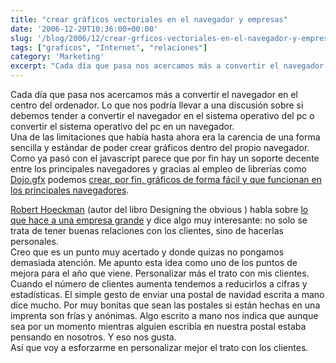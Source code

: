 ```yaml
---
title: "crear gráficos vectoriales en el navegador y empresas"
date: '2006-12-20T10:36:00+00:00'
slug: '/blog/2006/12/crear-grficos-vectoriales-en-el-navegador-y-empresas'
tags: ["graficos", "Internet", "relaciones"]
category: 'Marketing'
excerpt: "Cada día que pasa nos acercamos más a convertir el navegador en el centro del ordenador. Lo que nos podría llevar a una discusión sobre si debemos tender a convertir el navegador en el sistema operativ..."
---
```

Cada día que pasa nos acercamos más a convertir el navegador en el centro del ordenador. Lo que nos podría llevar a una discusión sobre si debemos tender a convertir el navegador en el sistema operativo del pc o convertir el sistema operativo del pc en un navegador.   
Una de las limitaciones que había hasta ahora era la carencia de una forma sencilla y estándar de poder crear gráficos dentro del propio navegador. Como ya pasó con el javascript parece que por fin hay un soporte decente entre los principales navegadores y gracias al empleo de librerías como [Dojo.gfx](http://dojotoolkit.org/) podemos [crear, por fin, gráficos de forma fácil y que funcionan en los principales navegadores](http://www.thinkvitamin.com/features/design/create-cross-browser-vector-graphics).

[Robert Hoeckman](http://www.rhjr.net/) (autor del libro Designing the obvious ) habla sobre [lo que hace a una empresa grande](http://rhjr.net/theblog/2006/12/19/what-makes-a-company-great/) y dice algo muy interesante: no solo se trata de tener buenas relaciones con los clientes, sino de hacerlas personales.  
Creo que es un punto muy acertado y donde quizas no pongamos demasiada atención. Me apunto esta idea como uno de los puntos de mejora para el año que viene. Personalizar más el trato con mis clientes. Cuando el número de clientes aumenta tendemos a reducirlos a cifras y estadísticas. El simple gesto de enviar una postal de navidad escrita a mano dice mucho. Por muy bonitas que sean las postales si están hechas en una imprenta son frías y anónimas. Algo escrito a mano nos indica que aunque sea por un momento mientras alguien escribía en nuestra postal estaba pensando en nosotros. Y eso nos gusta.  
Así que voy a esforzarme en personalizar mejor el trato con los clientes.

